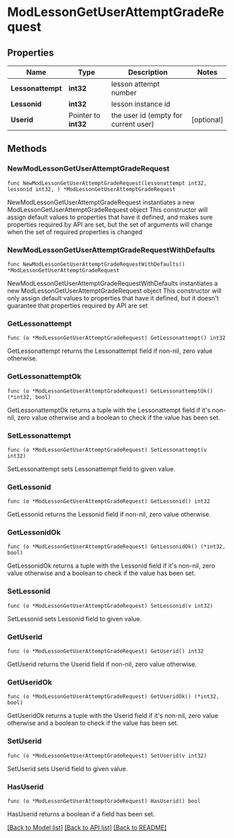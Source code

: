 # ModLessonGetUserAttemptGradeRequest

## Properties

Name | Type | Description | Notes
------------ | ------------- | ------------- | -------------
**Lessonattempt** | **int32** | lesson attempt number | 
**Lessonid** | **int32** | lesson instance id | 
**Userid** | Pointer to **int32** | the user id (empty for current user) | [optional] 

## Methods

### NewModLessonGetUserAttemptGradeRequest

`func NewModLessonGetUserAttemptGradeRequest(lessonattempt int32, lessonid int32, ) *ModLessonGetUserAttemptGradeRequest`

NewModLessonGetUserAttemptGradeRequest instantiates a new ModLessonGetUserAttemptGradeRequest object
This constructor will assign default values to properties that have it defined,
and makes sure properties required by API are set, but the set of arguments
will change when the set of required properties is changed

### NewModLessonGetUserAttemptGradeRequestWithDefaults

`func NewModLessonGetUserAttemptGradeRequestWithDefaults() *ModLessonGetUserAttemptGradeRequest`

NewModLessonGetUserAttemptGradeRequestWithDefaults instantiates a new ModLessonGetUserAttemptGradeRequest object
This constructor will only assign default values to properties that have it defined,
but it doesn't guarantee that properties required by API are set

### GetLessonattempt

`func (o *ModLessonGetUserAttemptGradeRequest) GetLessonattempt() int32`

GetLessonattempt returns the Lessonattempt field if non-nil, zero value otherwise.

### GetLessonattemptOk

`func (o *ModLessonGetUserAttemptGradeRequest) GetLessonattemptOk() (*int32, bool)`

GetLessonattemptOk returns a tuple with the Lessonattempt field if it's non-nil, zero value otherwise
and a boolean to check if the value has been set.

### SetLessonattempt

`func (o *ModLessonGetUserAttemptGradeRequest) SetLessonattempt(v int32)`

SetLessonattempt sets Lessonattempt field to given value.


### GetLessonid

`func (o *ModLessonGetUserAttemptGradeRequest) GetLessonid() int32`

GetLessonid returns the Lessonid field if non-nil, zero value otherwise.

### GetLessonidOk

`func (o *ModLessonGetUserAttemptGradeRequest) GetLessonidOk() (*int32, bool)`

GetLessonidOk returns a tuple with the Lessonid field if it's non-nil, zero value otherwise
and a boolean to check if the value has been set.

### SetLessonid

`func (o *ModLessonGetUserAttemptGradeRequest) SetLessonid(v int32)`

SetLessonid sets Lessonid field to given value.


### GetUserid

`func (o *ModLessonGetUserAttemptGradeRequest) GetUserid() int32`

GetUserid returns the Userid field if non-nil, zero value otherwise.

### GetUseridOk

`func (o *ModLessonGetUserAttemptGradeRequest) GetUseridOk() (*int32, bool)`

GetUseridOk returns a tuple with the Userid field if it's non-nil, zero value otherwise
and a boolean to check if the value has been set.

### SetUserid

`func (o *ModLessonGetUserAttemptGradeRequest) SetUserid(v int32)`

SetUserid sets Userid field to given value.

### HasUserid

`func (o *ModLessonGetUserAttemptGradeRequest) HasUserid() bool`

HasUserid returns a boolean if a field has been set.


[[Back to Model list]](../README.md#documentation-for-models) [[Back to API list]](../README.md#documentation-for-api-endpoints) [[Back to README]](../README.md)



